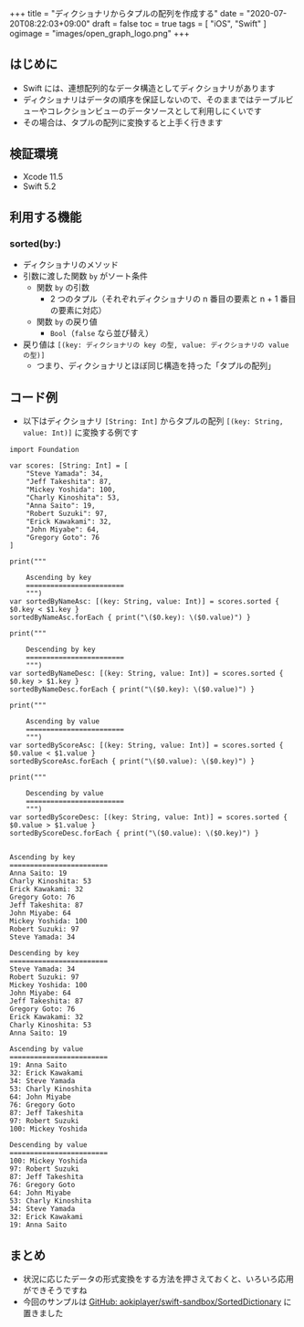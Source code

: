+++
title = "ディクショナリからタプルの配列を作成する"
date = "2020-07-20T08:22:03+09:00"
draft = false
toc = true
tags = [ "iOS", "Swift" ]
ogimage = "images/open_graph_logo.png"
+++

## はじめに
- Swift には、連想配列的なデータ構造としてディクショナリがあります
- ディクショナリはデータの順序を保証しないので、そのままではテーブルビューやコレクションビューのデータソースとして利用しにくいです
- その場合は、タプルの配列に変換すると上手く行きます

## 検証環境
- Xcode 11.5
- Swift 5.2

## 利用する機能
### sorted(by:)
- ディクショナリのメソッド
- 引数に渡した関数 `by` がソート条件
    - 関数 `by` の引数
        - 2 つのタプル（それぞれディクショナリの n 番目の要素と n + 1 番目の要素に対応）
    - 関数 `by` の戻り値
        - `Bool`（`false` なら並び替え）
- 戻り値は `[(key: ディクショナリの key の型, value: ディクショナリの value の型)]`
    - つまり、ディクショナリとほぼ同じ構造を持った「タプルの配列」

## コード例
- 以下はディクショナリ `[String: Int]` からタプルの配列 `[(key: String, value: Int)]` に変換する例です

```swift:SortedDictionary.playground
import Foundation

var scores: [String: Int] = [
    "Steve Yamada": 34,
    "Jeff Takeshita": 87,
    "Mickey Yoshida": 100,
    "Charly Kinoshita": 53,
    "Anna Saito": 19,
    "Robert Suzuki": 97,
    "Erick Kawakami": 32,
    "John Miyabe": 64,
    "Gregory Goto": 76
]

print("""

    Ascending by key
    ========================
    """)
var sortedByNameAsc: [(key: String, value: Int)] = scores.sorted { $0.key < $1.key }
sortedByNameAsc.forEach { print("\($0.key): \($0.value)") }

print("""

    Descending by key
    ========================
    """)
var sortedByNameDesc: [(key: String, value: Int)] = scores.sorted { $0.key > $1.key }
sortedByNameDesc.forEach { print("\($0.key): \($0.value)") }

print("""

    Ascending by value
    ========================
    """)
var sortedByScoreAsc: [(key: String, value: Int)] = scores.sorted { $0.value < $1.value }
sortedByScoreAsc.forEach { print("\($0.value): \($0.key)") }

print("""

    Descending by value
    ========================
    """)
var sortedByScoreDesc: [(key: String, value: Int)] = scores.sorted { $0.value > $1.value }
sortedByScoreDesc.forEach { print("\($0.value): \($0.key)") }
```

```zsh:出力結果

Ascending by key
========================
Anna Saito: 19
Charly Kinoshita: 53
Erick Kawakami: 32
Gregory Goto: 76
Jeff Takeshita: 87
John Miyabe: 64
Mickey Yoshida: 100
Robert Suzuki: 97
Steve Yamada: 34

Descending by key
========================
Steve Yamada: 34
Robert Suzuki: 97
Mickey Yoshida: 100
John Miyabe: 64
Jeff Takeshita: 87
Gregory Goto: 76
Erick Kawakami: 32
Charly Kinoshita: 53
Anna Saito: 19

Ascending by value
========================
19: Anna Saito
32: Erick Kawakami
34: Steve Yamada
53: Charly Kinoshita
64: John Miyabe
76: Gregory Goto
87: Jeff Takeshita
97: Robert Suzuki
100: Mickey Yoshida

Descending by value
========================
100: Mickey Yoshida
97: Robert Suzuki
87: Jeff Takeshita
76: Gregory Goto
64: John Miyabe
53: Charly Kinoshita
34: Steve Yamada
32: Erick Kawakami
19: Anna Saito
```
## まとめ
- 状況に応じたデータの形式変換をする方法を押さえておくと、いろいろ応用ができそうですね
- 今回のサンプルは [GitHub: aokiplayer/swift-sandbox/SortedDictionary](https://github.com/aokiplayer/swift-sandbox/tree/master/SortedDictionary) に置きました
